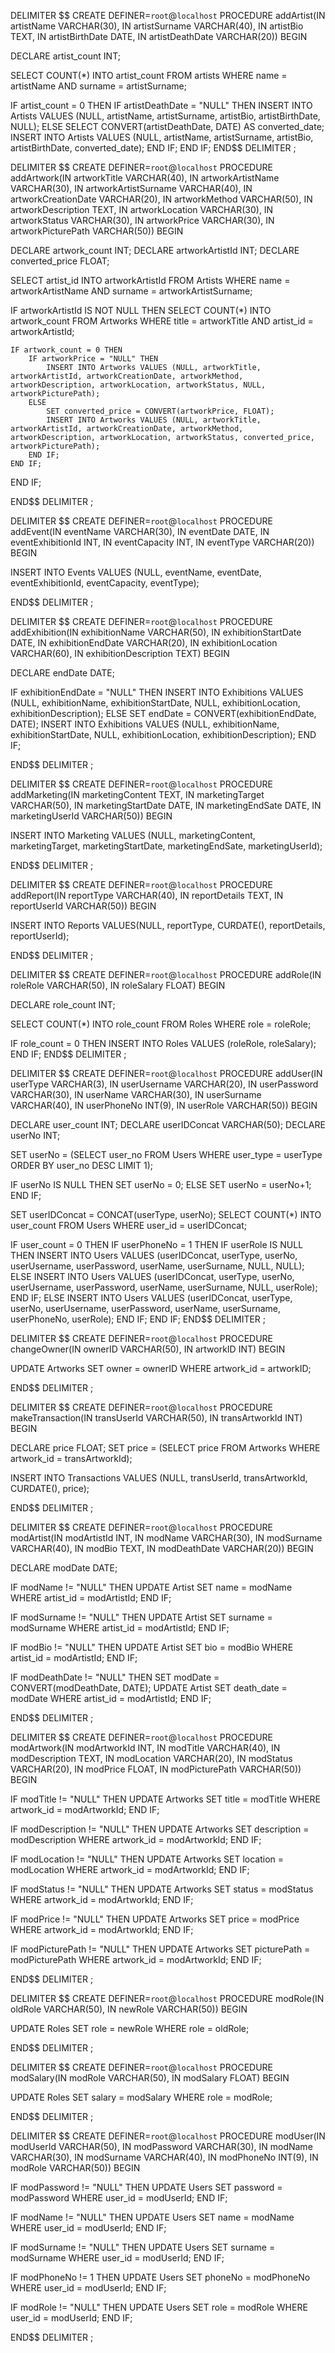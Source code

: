 DELIMITER $$
CREATE DEFINER=`root`@`localhost` PROCEDURE addArtist(IN artistName VARCHAR(30), IN artistSurname VARCHAR(40), IN artistBio TEXT, IN artistBirthDate DATE, IN artistDeathDate VARCHAR(20))
BEGIN

DECLARE artist_count INT;

SELECT COUNT(*) INTO artist_count FROM artists WHERE name = artistName AND surname = artistSurname;

IF artist_count = 0 THEN
	IF artistDeathDate = "NULL" THEN
    	INSERT INTO Artists VALUES (NULL, artistName, artistSurname, artistBio, artistBirthDate, NULL);
    ELSE
    	SELECT CONVERT(artistDeathDate, DATE) AS converted_date;
		INSERT INTO Artists VALUES (NULL, artistName, artistSurname, artistBio, artistBirthDate, converted_date);
    END IF;
END IF;
END$$
DELIMITER ;

DELIMITER $$
CREATE DEFINER=`root`@`localhost` PROCEDURE addArtwork(IN artworkTitle VARCHAR(40), IN artworkArtistName VARCHAR(30), IN artworkArtistSurname VARCHAR(40), IN artworkCreationDate VARCHAR(20), IN artworkMethod VARCHAR(50), IN artworkDescription TEXT, IN artworkLocation VARCHAR(30), IN artworkStatus VARCHAR(30), IN artworkPrice VARCHAR(30), IN artworkPicturePath VARCHAR(50))
BEGIN

DECLARE artwork_count INT;
DECLARE artworkArtistId INT;
DECLARE converted_price FLOAT;

SELECT artist_id INTO artworkArtistId FROM Artists WHERE name = artworkArtistName AND surname = artworkArtistSurname;

IF artworkArtistId IS NOT NULL THEN
    SELECT COUNT(*) INTO artwork_count FROM Artworks WHERE title = artworkTitle AND artist_id = artworkArtistId;

    IF artwork_count = 0 THEN
        IF artworkPrice = "NULL" THEN
            INSERT INTO Artworks VALUES (NULL, artworkTitle, artworkArtistId, artworkCreationDate, artworkMethod, artworkDescription, artworkLocation, artworkStatus, NULL, artworkPicturePath);
        ELSE
            SET converted_price = CONVERT(artworkPrice, FLOAT);
            INSERT INTO Artworks VALUES (NULL, artworkTitle, artworkArtistId, artworkCreationDate, artworkMethod, artworkDescription, artworkLocation, artworkStatus, converted_price, artworkPicturePath);
        END IF;
    END IF;
END IF;

END$$
DELIMITER ;

DELIMITER $$
CREATE DEFINER=`root`@`localhost` PROCEDURE addEvent(IN eventName VARCHAR(30), IN eventDate DATE, IN eventExhibitionId INT, IN eventCapacity INT, IN eventType VARCHAR(20))
BEGIN

INSERT INTO Events VALUES (NULL, eventName, eventDate, eventExhibitionId, eventCapacity, eventType);

END$$
DELIMITER ;

DELIMITER $$
CREATE DEFINER=`root`@`localhost` PROCEDURE addExhibition(IN exhibitionName VARCHAR(50), IN exhibitionStartDate DATE, IN exhibitionEndDate VARCHAR(20), IN exhibitionLocation VARCHAR(60), IN exhibitionDescription TEXT)
BEGIN

DECLARE endDate DATE;

IF exhibitionEndDate = "NULL" THEN
	INSERT INTO Exhibitions VALUES (NULL, exhibitionName, exhibitionStartDate, NULL, exhibitionLocation, exhibitionDescription);
ELSE
	SET endDate = CONVERT(exhibitionEndDate, DATE);
    INSERT INTO Exhibitions VALUES (NULL, exhibitionName, exhibitionStartDate, NULL, exhibitionLocation, exhibitionDescription);
END IF;

END$$
DELIMITER ;

DELIMITER $$
CREATE DEFINER=`root`@`localhost` PROCEDURE addMarketing(IN marketingContent TEXT, IN marketingTarget VARCHAR(50), IN marketingStartDate DATE, IN marketingEndSate DATE, IN marketingUserId VARCHAR(50))
BEGIN

INSERT INTO Marketing VALUES (NULL, marketingContent, marketingTarget, marketingStartDate, marketingEndSate, marketingUserId);

END$$
DELIMITER ;

DELIMITER $$
CREATE DEFINER=`root`@`localhost` PROCEDURE addReport(IN reportType VARCHAR(40), IN reportDetails TEXT, IN reportUserId VARCHAR(50))
BEGIN

INSERT INTO Reports VALUES(NULL, reportType, CURDATE(), reportDetails, reportUserId);

END$$
DELIMITER ;

DELIMITER $$
CREATE DEFINER=`root`@`localhost` PROCEDURE addRole(IN roleRole VARCHAR(50), IN roleSalary FLOAT)
BEGIN

DECLARE role_count INT;

SELECT COUNT(*) INTO role_count FROM Roles WHERE role = roleRole;

IF role_count = 0 THEN
	INSERT INTO Roles VALUES (roleRole, roleSalary);
END IF;
END$$
DELIMITER ;

DELIMITER $$
CREATE DEFINER=`root`@`localhost` PROCEDURE addUser(IN userType VARCHAR(3), IN userUsername VARCHAR(20), IN userPassword VARCHAR(30), IN userName VARCHAR(30), IN userSurname VARCHAR(40), IN userPhoneNo INT(9), IN userRole VARCHAR(50))
BEGIN

DECLARE user_count INT;
DECLARE userIDConcat VARCHAR(50);
DECLARE userNo INT;

SET userNo = (SELECT user_no FROM Users WHERE user_type = userType ORDER BY user_no DESC LIMIT 1);

IF userNo IS NULL THEN
	SET userNo = 0;
ELSE
	SET userNo = userNo+1;
END IF;

SET userIDConcat = CONCAT(userType, userNo);
SELECT COUNT(*) INTO user_count FROM Users WHERE user_id = userIDConcat;

IF user_count = 0 THEN
	IF userPhoneNo = 1 THEN
    	IF userRole IS NULL THEN
        	INSERT INTO Users VALUES (userIDConcat, userType, userNo, userUsername, userPassword, userName, userSurname, NULL, NULL);
        ELSE
    		INSERT INTO Users VALUES (userIDConcat, userType, userNo, userUsername, userPassword, userName, userSurname, NULL, userRole);
        END IF;
    ELSE
		INSERT INTO Users VALUES (userIDConcat, userType, userNo, userUsername, userPassword, userName, userSurname, userPhoneNo, userRole);
    END IF;
END IF;
END$$
DELIMITER ;

DELIMITER $$
CREATE DEFINER=`root`@`localhost` PROCEDURE changeOwner(IN ownerID VARCHAR(50), IN artworkID INT)
BEGIN

UPDATE Artworks SET owner = ownerID WHERE artwork_id = artworkID;

END$$
DELIMITER ;

DELIMITER $$
CREATE DEFINER=`root`@`localhost` PROCEDURE makeTransaction(IN transUserId VARCHAR(50), IN transArtworkId INT)
BEGIN

DECLARE price FLOAT;
SET price = (SELECT price FROM Artworks WHERE artwork_id = transArtworkId);

INSERT INTO Transactions VALUES (NULL, transUserId, transArtworkId, CURDATE(), price);

END$$
DELIMITER ;

DELIMITER $$
CREATE DEFINER=`root`@`localhost` PROCEDURE modArtist(IN modArtistId INT, IN modName VARCHAR(30), IN modSurname VARCHAR(40), IN modBio TEXT, IN modDeathDate VARCHAR(20))
BEGIN

DECLARE modDate DATE;

IF modName != "NULL" THEN
	UPDATE Artist SET name = modName WHERE artist_id = modArtistId;
END IF;

IF modSurname != "NULL" THEN
	UPDATE Artist SET surname = modSurname WHERE artist_id = modArtistId;
END IF;

IF modBio != "NULL" THEN
	UPDATE Artist SET bio = modBio WHERE artist_id = modArtistId;
END IF;

IF modDeathDate != "NULL" THEN
	SET modDate = CONVERT(modDeathDate, DATE);
	UPDATE Artist SET death_date = modDate WHERE artist_id = modArtistId;
END IF;

END$$
DELIMITER ;

DELIMITER $$
CREATE DEFINER=`root`@`localhost` PROCEDURE modArtwork(IN modArtworkId INT, IN modTitle VARCHAR(40), IN modDescription TEXT, IN modLocation VARCHAR(20), IN modStatus VARCHAR(20), IN modPrice FLOAT, IN modPicturePath VARCHAR(50))
BEGIN

IF modTitle != "NULL" THEN
	UPDATE Artworks SET title = modTitle WHERE artwork_id = modArtworkId;
END IF;

IF modDescription != "NULL" THEN
	UPDATE Artworks SET description = modDescription WHERE artwork_id = modArtworkId;
END IF;

IF modLocation != "NULL" THEN
	UPDATE Artworks SET location = modLocation WHERE artwork_id = modArtworkId;
END IF;

IF modStatus != "NULL" THEN
	UPDATE Artworks SET status = modStatus WHERE artwork_id = modArtworkId;
END IF;

IF modPrice != "NULL" THEN
	UPDATE Artworks SET price = modPrice WHERE artwork_id = modArtworkId;
END IF;

IF modPicturePath != "NULL" THEN
	UPDATE Artworks SET picturePath = modPicturePath WHERE artwork_id = modArtworkId;
END IF;

END$$
DELIMITER ;

DELIMITER $$
CREATE DEFINER=`root`@`localhost` PROCEDURE modRole(IN oldRole VARCHAR(50), IN newRole VARCHAR(50))
BEGIN

UPDATE Roles SET role = newRole WHERE role = oldRole;

END$$
DELIMITER ;

DELIMITER $$
CREATE DEFINER=`root`@`localhost` PROCEDURE modSalary(IN modRole VARCHAR(50), IN modSalary FLOAT)
BEGIN

UPDATE Roles SET salary = modSalary WHERE role = modRole;

END$$
DELIMITER ;

DELIMITER $$
CREATE DEFINER=`root`@`localhost` PROCEDURE modUser(IN modUserId VARCHAR(50), IN modPassword VARCHAR(30), IN modName VARCHAR(30), IN modSurname VARCHAR(40), IN modPhoneNo INT(9), IN modRole VARCHAR(50))
BEGIN

IF modPassword != "NULL" THEN
	UPDATE Users SET password = modPassword WHERE user_id = modUserId;
END IF;

IF modName != "NULL" THEN
	UPDATE Users SET name = modName WHERE user_id = modUserId;
END IF;

IF modSurname != "NULL" THEN
	UPDATE Users SET surname = modSurname WHERE user_id = modUserId;
END IF;

IF modPhoneNo != 1 THEN
	UPDATE Users SET phoneNo = modPhoneNo WHERE user_id = modUserId;
END IF;

IF modRole != "NULL" THEN
	UPDATE Users SET role = modRole WHERE user_id = modUserId;
END IF;

END$$
DELIMITER ;
